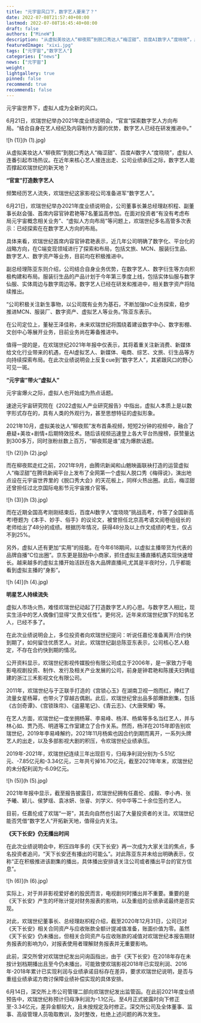 ```yaml
---
title: "元宇宙风口下，数字艺人要来了？"
date: 2022-07-08T21:57:40+08:00
lastmod: 2022-07-08T16:45:40+08:00
draft: false
authors: ["MineW"]
description: "从虚拟美妆达人“柳夜熙”到脱口秀达人“梅涩甜”、百度AI数字人“度晓晓”，虚拟人连番引起市场热议。在近年来核心艺人接连出走、公司业绩承压之际，数字艺人能否撑起欢瑞世纪的新天地？"
featuredImage: "xixi.jpg"
tags: ["元宇宙","数字艺人"]
categories: ["news"]
news: ["元宇宙"]
weight: 
lightgallery: true
pinned: false
recommend: true
recommend1: false
---
```


元宇宙世界下，虚拟人成为全新的风口。

6月21日，欢瑞世纪举办2021年度业绩说明会，“官宣”探索数字艺人方向布局。“结合自身在艺人经纪及内容制作方面的优势，数字艺人已经在研发推进中。”

![h (1)](h (1).jpg)

从虚拟美妆达人“柳夜熙”到脱口秀达人“梅涩甜”、百度AI数字人“度晓晓”，虚拟人连番引起市场热议。在近年来核心艺人接连出走、公司业绩承压之际，数字艺人能否撑起欢瑞世纪的新天地？

**“官宣”打造数字艺人**

频繁经历艺人流失，欢瑞世纪这家影视公司准备进军“数字艺人”。

6月21日，欢瑞世纪举办2021年度业绩说明会，公司董事长兼总经理赵枳程、副董事长赵会强、首席内容官钟君艳等7名董监高参加。在面对投资者“有没有考虑布局元宇宙概念相关业务”、“虚拟人方向布局”等问题上，欢瑞世纪多名高管多次表示：已经探索在在数字艺人方向的布局。

具体来看，欢瑞世纪首席内容官钟君艳表示，近几年公司明确了数字化、平台化的战略方向，在C端变现领域进行了探索和布局，包括文旅、MCN、服装衍生品、数字艺人、数字资产等业务，目前均在积极推进中。

副总经理陈亚东则介绍，公司结合自身业务优势，在数字艺人、数字衍生等方向积极构建和布局。服装衍生品的产品计划于今年第三季度上线，包括实体仙服与数字仙服、实体周边与数字周边等。数字艺人已经在研发和推进中，相关数字资产将陆续推出。

“公司积极关注新生事物，以公司既有业务为基石，不断加强toC业务探索，稳步推进MCN、服装厂、数字资产、虚拟艺人等业务。”陈亚东表示。

在公司定位上，董秘王泽佳称，未来欢瑞世纪将围绕着建设数字中心、数字影棚、文创中心等展开业务，目前业务尚在筹备推进中。

值得一提的是，在欢瑞世纪2021年年报中仅表示，其将着重关注新消费、新媒体给文化行业带来的机遇，在AI虚拟艺人、新媒体、电商、综艺、文旅、衍生品等方向持续探索布局。在此次业绩说明会上反复cue到“数字艺人”，其紧跟风口的野心可见一斑。

**“元宇宙”带火“虚拟人”**

元宇宙爆火之际，虚拟人也开始成为热点话题。

速途元宇宙研究院在《2022虚拟人产业研究报告》中指出，虚拟人本质上是以数字形式存在的，具有人类的外观行为，甚至思想特征的虚拟形象。

2021年10月，虚拟美妆达人“柳夜熙”发布首条视频，短短2分钟的视频中，融合了悬疑+美妆+剧情+后期特效技术。随后该视频迅速登上各大平台热搜榜，获赞量达到300多万，同时涨粉丝数上百万，“柳夜熙是谁”成为爆款话题。

![h (2)](h (2).jpg)

而在柳夜熙走红之前，2021年9月，由腾讯新闻和山魈映画联袂打造的运营虚拟人“梅涩甜”在腾讯新闻平台上发布了全网第一个虚拟人脱口秀《梅得说》，演出地点设在元宇宙世界里的《脱口秀大会》的天花板上，同样火热出圈。此后，梅涩甜还曾担任过北京国际电影节元宇宙推介官等。

![h (3)](h (3).jpg)

而在近期全国高考刚刚结束后，百度AI数字人“度晓晓”挑战高考，作答了全国新高考Ⅰ卷题为《本手、妙手、俗手》的议论文，被曾担任北京高考语文阅卷组组长的老师给出了48分的成绩。根据历年情况，获得48分及以上作文成绩的考生，仅占不到25%。

另外，虚拟人还有更加“实用”的技能。在今年618期间，以虚拟主播带货为代表的品牌自播“C位出圈”。京东更是鼓励中小商家，抓住虚拟主播直播机遇实现快速增长。越来越多的虚拟主播开始活跃在各大品牌直播间,尤其是半夜时分，几乎都能看到虚拟主播的“身影”。

![h (4)](h (4).jpg)

**明星艺人持续流失**

虚拟人市场火热，难怪欢瑞世纪动起了打造数字艺人的心思。与数字艺人相比，现实生活中的艺人偶像们显得“又贵又任性”。更何况，近年来欢瑞世纪旗下的知名艺人，已经不多了。

在此次业绩说明会上，多位投资者向欢瑞世纪提问：听说任嘉伦准备离开/合约快到期了，如何留住优质艺人。对此，欢瑞世纪副总陈亚东表示，公司核心艺人稳定，不存在合约快到期的情况。

公开资料显示，欢瑞世纪影视传媒股份有限公司成立于2006年，是一家致力于电影电视剧投资、制作、发行及相关产业发展的公司，前身是钟君艳和陈援夫妇俩组建的浙江三禾影视文化有限公司。

2011年，欢瑞世纪与于正联手打造的《宫锁心玉》在湖南卫视一炮而红，捧红了流量女星杨幂，也带火了穿越古偶剧。此后，欢瑞世纪曾出品多部爆款剧集，包括《古剑奇谭》、《宫锁珠帘》、《盗墓笔记》、《青云志》、《大唐荣耀》等。

在艺人方面，欢瑞世纪一度坐拥杨幂、李易峰、杨洋、杨紫等多名当红艺人，并与林心如、贾乃亮、明道等工作室建立了合作关系。然而，杨洋在2015年即告别欢瑞世纪，2019年李易峰解约，2021年11月杨紫也因合约到期而离开，一系列头牌艺人的出走，以及多部影视大剧的积压，令欢瑞世纪业绩承压。

2019年-2021年，欢瑞世纪连续三年出现巨亏，归母净利润分别为-5.51亿元、-7.85亿元和-3.34亿元，三年共亏掉16.70亿元，截至2021年年末，欢瑞世纪的未分配利润为-6.09亿元。

![h (5)](h (5).jpg)

2021年年报中显示，截至报告披露日，欢瑞世纪拥有任嘉伦、成毅、李小冉、张予曦、颖儿、侯梦瑶、袁冰妍、张睿、刘学义、何中华等二十余位签约艺人。

目前，任嘉伦成了欢瑞“一哥”，其去向自然也引起了大量投资者的关注。欢瑞世纪能否凭借“数字艺人”开拓新天地，值得业内关注。

**《天下长安》仍无播出时间**

在此次业绩说明会中，积压四年多的《天下长安》再一次成为大家关注的焦点，多名投资者追问，“天下长安还有播出的可能么”。对此陈亚东并未给出明确表示，仅称“正在积极推进该剧集的播出，具体播出安排请关注公司或者播出平台的官方信息”。

![h (6)](h (6).jpg)

实际上，对于并非影视爱好者的股民而言，电视剧何时播出并不重要。重要的是《天下长安》产生的坏账计提对财务报表的影响，以及重组的业绩承诺最终是否实现。

对此，欢瑞世纪董事长、总经理赵枳程介绍，截至2020年12月31日，公司已对《天下长安》相关合同资产与应收账款全额计提减值准备，账面价值为零。虽然《天下长安》仍未播出，但相关合同资产与应收账款的减值对欢瑞世纪本报告期财务报表的影响为0，对报表使用者理解财务报表并无重要影响。

此前，深交所曾对欢瑞世纪发出问询函指出，由于《天下长安》在2018年存在未按计划档期播出且至今仍未播出，可能致使欢瑞影视2018年已实现利润、2016年-2018年累计已实现利润与业绩承诺目标存在差异，要求欢瑞世纪说明，是否与重组业绩承诺方商讨保障业绩补偿实现的具体安排。

6月14日，深交所上市公司管理二部向欢瑞世纪发出监管函。在此前2021年度业绩预告中，欢瑞世纪称预计归母净利润为-1.1亿元。至4月正式披露时向下修正至-3.34亿元，差异金额较大，且未按规定及时修正。深交所公司及全体董事、监事、高级管理人员吸取教训，及时整改，杜绝上述问题的再次发生。